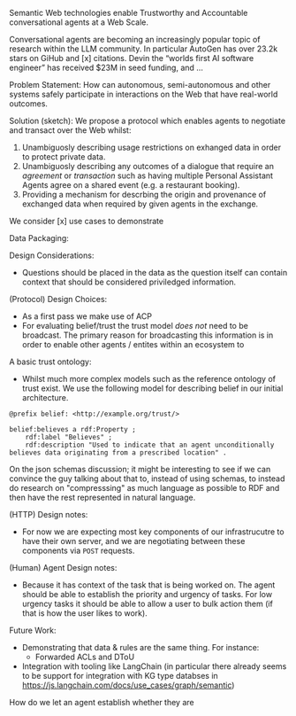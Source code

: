 Semantic Web technologies enable Trustworthy and Accountable conversational agents at a Web Scale.

Conversational agents are becoming an increasingly popular topic of research within the LLM community. In particular AutoGen has over 23.2k stars on GiHub and [x] citations. Devin the “worlds first AI software engineer” has received $23M in seed funding, and …

Problem Statement:
How can autonomous, semi-autonomous and other systems safely participate in interactions on the Web that have real-world outcomes.

Solution (sketch):
We propose a protocol which enables agents to negotiate and transact over the Web whilst:
 1. Unambiguosly describing usage restrictions on exhanged data in order to protect private data.
 2. Unambiguosly describing any outcomes of a dialogue that require an *agreement* or *transaction* such as having multiple Personal Assistant Agents agree on a shared event (e.g. a restaurant booking).
 3. Providing a mechanism for descrbing the origin and provenance of exchanged data when required by given agents in the exchange.

We consider [x] use cases to demonstrate 

Data Packaging:
<!-- Perhaps we can get Ruben D. to write this bit? -->

Design Considerations:
 - Questions should be placed in the data as the question itself can contain context that should be considered priviledged information.


(Protocol) Design Choices:
 - As a first pass we make use of ACP
 - For evaluating belief/trust the trust model *does not* need to be broadcast. The primary reason for broadcasting this information is
   in order to enable other agents / entites within an ecosystem to 

A basic trust ontology:
 - Whilst much more complex models such as the reference ontology of trust exist. We use the following model for describing belief in our initial architecture.

```ttl
@prefix belief: <http://example.org/trust/>

belief:believes a rdf:Property ;
    rdf:label "Believes" ;
    rdf:description "Used to indicate that an agent unconditionally believes data originating from a prescribed location" .
```

On the json schemas discussion; it might be interesting to see if we can convince the guy talking about that to, instead of using schemas,
to instead do research on "compresssing" as much language as possible to RDF and then have the rest represented in natural language.

(HTTP) Design notes:
 - For now we are expecting most key components of our infrastrucutre to have their own server, and
 we are negotiating between these components via `POST` requests.

(Human) Agent Design notes:
 - Because it has context of the task that is being worked on. The agent should be able to establish
 the priority and urgency of tasks. For low urgency tasks it should be able to allow a user to bulk
 action them (if that is how the user likes to work).


Future Work:
 - Demonstrating that data & rules are the same thing. For instance:
   - Forwarded ACLs and DToU
 - Integration with tooling like LangChain (in particular there already seems to be support for integration with KG type databses in https://js.langchain.com/docs/use_cases/graph/semantic)


How do we let an agent establish whether they are 

